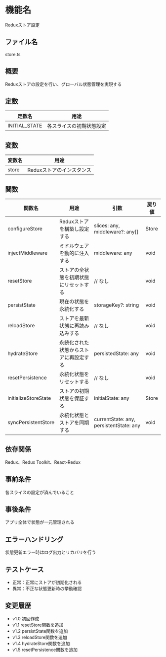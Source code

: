 # 機能名
Reduxストア設定

## ファイル名
store.ts

## 概要
Reduxストアの設定を行い、グローバル状態管理を実現する

## 定数
| 定数名        | 用途                      |
| ------------- | ------------------------- |
| INITIAL_STATE | 各スライスの初期状態設定           |

## 変数
| 変数名 | 用途                    |
| ------ | ----------------------- |
| store  | Reduxストアのインスタンス         |

## 関数
| 関数名                   | 用途                                          | 引数                                                      | 戻り値   |
| ------------------------ | --------------------------------------------- | --------------------------------------------------------- | -------- |
| configureStore           | Reduxストアを構築し設定する                    | slices: any, middleware?: any[]                           | Store    |
| injectMiddleware         | ミドルウェアを動的に注入する                   | middleware: any                                           | void     |
| resetStore               | ストアの全状態を初期状態にリセットする           | // なし                                      | void     |
| persistState             | 現在の状態を永続化する                         | storageKey?: string                                        | void     |
| reloadStore              | ストアを最新状態に再読み込みする               | // なし                                      | void     |
| hydrateStore             | 永続化された状態からストアに再設定する           | persistedState: any                                        | void     |
| resetPersistence         | 永続化状態をリセットする                        | // なし                                      | void     |
| initializeStoreState     | ストアの初期状態を保証する                     | initialState: any                                          | Store    |
| syncPersistentStore      | 永続化状態とストアを同期する                   | currentState: any, persistentState: any                    | void     |

## 依存関係
Redux、Redux Toolkit、React-Redux

## 事前条件
各スライスの設定が済んでいること

## 事後条件
アプリ全体で状態が一元管理される

## エラーハンドリング
状態更新エラー時はログ出力とリカバリを行う

## テストケース
- 正常：正常にストアが初期化される
- 異常：不正な状態更新時の挙動確認

## 変更履歴
- v1.0 初回作成  
- v1.1 resetStore関数を追加  
- v1.2 persistState関数を追加  
- v1.3 reloadStore関数を追加  
- v1.4 hydrateStore関数を追加  
- v1.5 resetPersistence関数を追加
